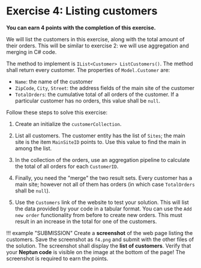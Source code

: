 ﻿# Exercise 4: Listing customers

**You can earn 4 points with the completion of this exercise.**

We will list the customers in this exercise, along with the total amount of their orders. This will be similar to exercise 2: we will use aggregation and merging in C# code.

The method to implement is `IList<Customer> ListCustomers()`. The method shall return every customer. The properties of `Model.Customer` are:

- `Name`: the name of the customer
- `ZipCode`, `City`, `Street`: the address fields of the main site of the customer
- `TotalOrders`: the cumulative total of all orders of the customer. If a particular customer has no orders, this value shall be `null`.

Follow these steps to solve this exercise:

1. Create an initialize the `customerCollection`.

1. List all customers. The customer entity has the list of `Sites`; the main site is the item `MainSiteID` points to. Use this value to find the main in among the list.

1. In the collection of the orders, use an aggregation pipeline to calculate the total of all orders for each `CustomerID`.

1. Finally, you need the "merge" the two result sets. Every customer has a main site; however not all of them has orders (in which case `TotalOrders` shall be `null`).

1. Use the `Customers` link of the website to test your solution. This will list the data provided by your code in a tabular format. You can use the `Add new order` functionality from before to create new orders. This must result in an increase in the total for one of the customers.

!!! example "SUBMISSION"
    Create a **screenshot** of the web page listing the customers. Save the screenshot as `f4.png` and submit with the other files of the solution. The screenshot shall display the **list of customers**. Verify that your **Neptun code** is visible on the image at the bottom of the page! The screenshot is required to earn the points.
